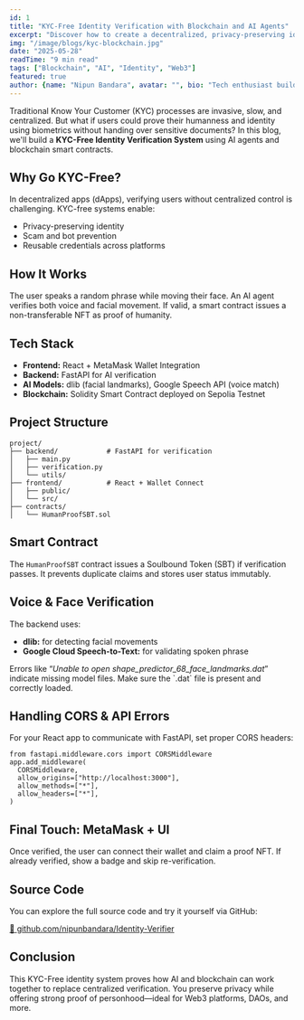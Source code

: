 ```yaml
---
id: 1
title: "KYC-Free Identity Verification with Blockchain and AI Agents"
excerpt: "Discover how to create a decentralized, privacy-preserving identity system using facial movement, voice verification, and smart contracts."
img: "/image/blogs/kyc-blockchain.jpg"
date: "2025-05-28"
readTime: "9 min read"
tags: ["Blockchain", "AI", "Identity", "Web3"]
featured: true
author: {name: "Nipun Bandara", avatar: "", bio: "Tech enthusiast building future-proof AI + Web3 solutions."}
---
```


<p>Traditional Know Your Customer (KYC) processes are invasive, slow, and centralized. But what if users could prove their humanness and identity using biometrics without handing over sensitive documents? In this blog, we'll build a <strong>KYC-Free Identity Verification System</strong> using AI agents and blockchain smart contracts.</p>

<h2>Why Go KYC-Free?</h2>
<p>In decentralized apps (dApps), verifying users without centralized control is challenging. KYC-free systems enable:</p>
<ul>
  <li>Privacy-preserving identity</li>
  <li>Scam and bot prevention</li>
  <li>Reusable credentials across platforms</li>
</ul>

<h2>How It Works</h2>
<p>The user speaks a random phrase while moving their face. An AI agent verifies both voice and facial movement. If valid, a smart contract issues a non-transferable NFT as proof of humanity.</p>

<h2>Tech Stack</h2>
<ul>
  <li><strong>Frontend:</strong> React + MetaMask Wallet Integration</li>
  <li><strong>Backend:</strong> FastAPI for AI verification</li>
  <li><strong>AI Models:</strong> dlib (facial landmarks), Google Speech API (voice match)</li>
  <li><strong>Blockchain:</strong> Solidity Smart Contract deployed on Sepolia Testnet</li>
</ul>

<h2>Project Structure</h2>
<pre><code>project/
├── backend/            # FastAPI for verification
│   ├── main.py
│   ├── verification.py
│   └── utils/
├── frontend/           # React + Wallet Connect
│   ├── public/
│   └── src/
├── contracts/
│   └── HumanProofSBT.sol
</code></pre>

<h2>Smart Contract</h2>
<p>The <code>HumanProofSBT</code> contract issues a Soulbound Token (SBT) if verification passes. It prevents duplicate claims and stores user status immutably.</p>

<h2>Voice & Face Verification</h2>
<p>The backend uses:</p>
<ul>
  <li><strong>dlib:</strong> for detecting facial movements</li>
  <li><strong>Google Cloud Speech-to-Text:</strong> for validating spoken phrase</li>
</ul>
<p>Errors like “<em>Unable to open shape_predictor_68_face_landmarks.dat</em>” indicate missing model files. Make sure the `.dat` file is present and correctly loaded.</p>

<h2>Handling CORS & API Errors</h2>
<p>For your React app to communicate with FastAPI, set proper CORS headers:</p>
<pre><code>from fastapi.middleware.cors import CORSMiddleware
app.add_middleware(
  CORSMiddleware,
  allow_origins=["http://localhost:3000"],
  allow_methods=["*"],
  allow_headers=["*"],
)
</code></pre>

<h2>Final Touch: MetaMask + UI</h2>
<p>Once verified, the user can connect their wallet and claim a proof NFT. If already verified, show a badge and skip re-verification.</p>

<h2>Source Code</h2>
<p>You can explore the full source code and try it yourself via GitHub:</p>
<p><a href="https://github.com/nipunbandara/Identity-Verifier.git" target="_blank">🔗 github.com/nipunbandara/Identity-Verifier</a></p>

<h2>Conclusion</h2>
<p>This KYC-Free identity system proves how AI and blockchain can work together to replace centralized verification. You preserve privacy while offering strong proof of personhood—ideal for Web3 platforms, DAOs, and more.</p>